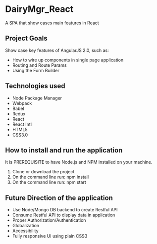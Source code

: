 ﻿# DairyMgr_React
A SPA that show cases main features in React

## Project Goals
Show case key features of AngularJS 2.0, such as:
 - How to wire up components in single page application
 - Routing and Route Params
 - Using the Form Builder
 
## Technologies used
 - Node Package Manager
 - Webpack
 - Babel
 - Redux
 - React
 - React Intl
 - HTML5
 - CSS3.0
 
## How to install and run the application
It is PREREQUISITE to have Node.js and NPM installed on your machine.
  1. Clone or download the project
  2. On the command line run: npm install
  3. On the command line run: npm start
  
## Future Direction of the application
 - Use Node/Mongo DB backend to create Restful API
 - Consume Restful API to display data in application
 - Proper Authorization/Authentication
 - Globalization
 - Accessibility
 - Fully responsive UI using plain CSS3
